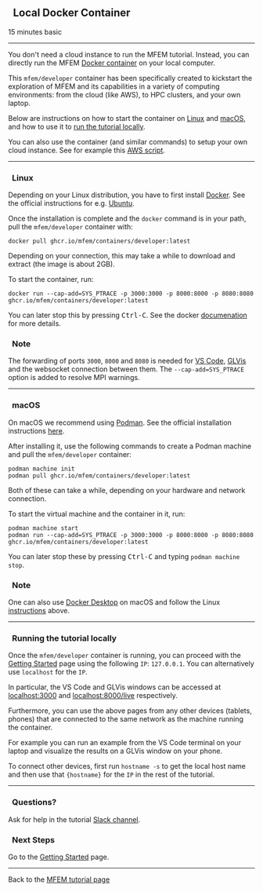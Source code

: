 ## <span class="mdi mdi-docker"></span>&nbsp; Local Docker Container

<span class="label label-default">15 minutes</span>
<span class="label label-default">basic</span>

---

You don't need a cloud instance to run the MFEM tutorial. Instead, you can
directly run the MFEM [Docker container](https://github.com/mfem/containers)
on your local computer.

This `mfem/developer` container has been specifically created to kickstart the exploration of
MFEM and its capabilities in a variety of computing environments: from the cloud
(like AWS), to HPC clusters, and your own laptop.

Below are instructions on how to start the container on [Linux](#linux) and [macOS](#macos),
and how to use it to [run the tutorial locally](#running-the-tutorial-locally).

You can also use the container (and similar commands) to setup your own cloud instance. See
for example this [AWS script](https://github.com/mfem/containers/blob/main/developer/user-data.sh).

---

### <i class="fa fa-check-square-o"></i>&nbsp; Linux

Depending on your Linux distribution, you have to first install [Docker](https://www.docker.com/).
See the official instructions for e.g. [Ubuntu](https://docs.docker.com/engine/install/ubuntu/).

Once the installation is complete and the `docker` command is in your path,
pull the `mfem/developer` container with:

    docker pull ghcr.io/mfem/containers/developer:latest

Depending on your connection, this may take a while to download and extract (the image is about 2GB).

To start the container, run:

    docker run --cap-add=SYS_PTRACE -p 3000:3000 -p 8000:8000 -p 8080:8080 ghcr.io/mfem/containers/developer:latest

You can later stop this by pressing <kbd>Ctrl-C</kbd>.
See the docker [documenation](https://docs.docker.com/engine/reference/commandline/cli/) for more details.

<div class="panel panel-info">
<div class="panel-heading">
<h3 class="panel-title"><i class="fa fa-info-circle"></i>&nbsp; Note</h3>
</div>
<div class="panel-body">
The forwarding of ports <code>3000</code>, <code>8000</code> and <code>8080</code>
is needed for
<a href="../start/#set-up-vs-code">VS Code</a>, <a href="../start/#set-up-glvis">GLVis</a> and the websocket connection between them.
The <code>--cap-add=SYS_PTRACE</code> option is added to resolve MPI warnings.
</div>
</div>

---

### <i class="fa fa-check-square-o"></i>&nbsp; macOS

On macOS we recommend using [Podman](https://podman.io). See the official
installation instructions [here](https://podman.io/getting-started/installation).

After installing it, use the following commands to create a Podman machine and pull the `mfem/developer` container:

    podman machine init
    podman pull ghcr.io/mfem/containers/developer:latest

Both of these can take a while, depending on your hardware and network connection.

To start the virtual machine and the container in it, run:

    podman machine start
    podman run --cap-add=SYS_PTRACE -p 3000:3000 -p 8000:8000 -p 8080:8080 ghcr.io/mfem/containers/developer:latest

You can later stop these by pressing <kbd>Ctrl-C</kbd> and typing `podman machine stop`.

<div class="panel panel-info">
<div class="panel-heading">
<h3 class="panel-title"><i class="fa fa-info-circle"></i>&nbsp; Note</h3>
</div>
<div class="panel-body">
One can also use <a href="https://docs.docker.com/desktop/install/mac-install/">Docker Desktop</a>
on macOS and follow the Linux <a href="#linux">instructions</a> above.
</div>
</div>

---

### <i class="fa fa-check-square-o"></i>&nbsp; Running the tutorial locally

Once the `mfem/developer` container is running, you can proceed with the
[<i class="fa fa-play-circle"></i> Getting Started](start.md) page using the
following `IP`: `127.0.0.1`. You can alternatively use `localhost` for the `IP`.

In particular, the VS Code and GLVis windows can be accessed at
[localhost:3000](http://localhost:3000) and
[localhost:8000/live](http://localhost:8000/live) respectively.

Furthermore, you can use the above pages from any other devices (tablets,
phones) that are connected to the same network as the machine running the
container.

For example you can run an example from the VS Code terminal on your laptop and
visualize the results on a GLVis window on your phone.

To connect other devices, first run `hostname -s` to get the local host name and then
use that `{hostname}` for the `IP` in the rest of the tutorial.

---

<div class="panel panel-warning">
<div class="panel-heading">
<h3 class="panel-title"><i class="fa fa-question-circle"></i>&nbsp; Questions?</h3>
</div>
<div class="panel-body">
Ask for help in the tutorial <a href="https://radiuss-llnl.slack.com/archives/C03T2DQCSC8">Slack channel</a>.
</div>
</div>

<div class="panel panel-success">
<div class="panel-heading">
<h3 class="panel-title"><i class="fa fa-external-link"></i>&nbsp; Next Steps</h3>
</div>
<div class="panel-body">
Go to the <a href="../start"><i class="fa fa-play-circle"></i> Getting Started</a> page.
</div>
</div>

---

Back to the [MFEM tutorial page](index.md)

<script type="text/x-mathjax-config">MathJax.Hub.Config({TeX: {equationNumbers: {autoNumber: "all"}}, tex2jax: {inlineMath: [['$','$']]}});</script>
<script type="text/javascript" src="https://cdnjs.cloudflare.com/ajax/libs/mathjax/2.7.2/MathJax.js?config=TeX-AMS_HTML"></script>
<link href="https://cdn.jsdelivr.net/npm/@mdi/font@4.x/css/materialdesignicons.min.css" rel="stylesheet">
